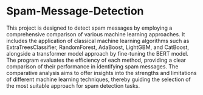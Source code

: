 # Spam-Message-Detection

This project is designed to detect spam messages by employing a comprehensive comparison of various machine learning approaches. It includes the application of classical machine learning algorithms such as ExtraTreesClassifier, RandomForest, AdaBoost, LightGBM, and CatBoost, alongside a transformer model approach by fine-tuning the BERT model. The program evaluates the efficiency of each method, providing a clear comparison of their performance in identifying spam messages. The comparative analysis aims to offer insights into the strengths and limitations of different machine learning techniques, thereby guiding the selection of the most suitable approach for spam detection tasks.

